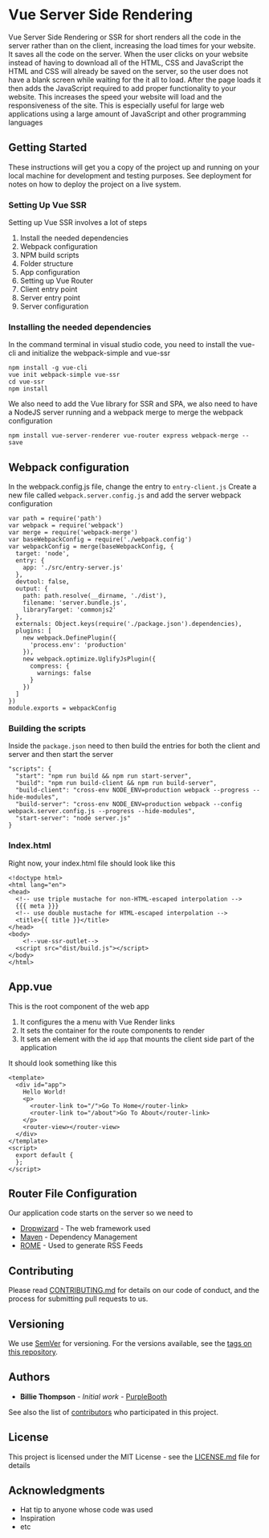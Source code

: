 # Vue Server Side Rendering

Vue Server Side Rendering or SSR for short renders all the code in the server rather than on the client, increasing the load times for your website. It saves all the code on the server. When the user clicks on your website instead of having to download all of the HTML, CSS and JavaScript the HTML and CSS will already be saved on the server, so the user does not have a blank screen while waiting for the it all to load. After the page loads it then adds the JavaScript required to add proper functionality to your website. This increases the speed your website will load and the responsiveness of the site. This is especially useful for large web applications using a large amount of JavaScript and other programming languages


## Getting Started

These instructions will get you a copy of the project up and running on your local machine for development and testing purposes. See deployment for notes on how to deploy the project on a live system.

### Setting Up Vue SSR

Setting up Vue SSR involves a lot of steps
1.	Install the needed dependencies
2.	Webpack configuration
3.	NPM build scripts
4.	Folder structure
5.	App configuration
6.	Setting up Vue Router
7.	Client entry point
8.	Server entry point
9.	Server configuration

### Installing the needed dependencies

In the command terminal in visual studio code, you need to install the vue-cli and initialize the webpack-simple and vue-ssr

```
npm install -g vue-cli
vue init webpack-simple vue-ssr
cd vue-ssr
npm install
```
We also need to add the Vue library for SSR and SPA, we also need to have a NodeJS server running and a webpack merge to merge the webpack configuration
```
npm install vue-server-renderer vue-router express webpack-merge --save
```

## Webpack configuration
In the webpack.config.js file, change the entry to ```entry-client.js```
Create a new file called ```webpack.server.config.js``` and add the server webpack configuration
```
var path = require('path')
var webpack = require('webpack')
var merge = require('webpack-merge')
var baseWebpackConfig = require('./webpack.config')
var webpackConfig = merge(baseWebpackConfig, {
  target: 'node',
  entry: {
    app: './src/entry-server.js'
  },
  devtool: false,
  output: {
    path: path.resolve(__dirname, './dist'),
    filename: 'server.bundle.js',
    libraryTarget: 'commonjs2'
  },
  externals: Object.keys(require('./package.json').dependencies),
  plugins: [
    new webpack.DefinePlugin({
      'process.env': 'production'
    }),
    new webpack.optimize.UglifyJsPlugin({
      compress: {
        warnings: false
      }
    })
  ]
})
module.exports = webpackConfig
```

### Building the scripts
Inside the ```package.json``` need to then build the entries for both the client and server and then start the server

```
"scripts": {
  "start": "npm run build && npm run start-server",
  "build": "npm run build-client && npm run build-server",
  "build-client": "cross-env NODE_ENV=production webpack --progress --hide-modules",
  "build-server": "cross-env NODE_ENV=production webpack --config webpack.server.config.js --progress --hide-modules",
  "start-server": "node server.js"
}
```

### Index.html

Right now, your index.html file should look like this

```
<!doctype html>
<html lang="en">
<head>
  <!-- use triple mustache for non-HTML-escaped interpolation -->
  {{{ meta }}}
  <!-- use double mustache for HTML-escaped interpolation -->
  <title>{{ title }}</title>
</head>
<body>
    <!--vue-ssr-outlet-->
  <script src="dist/build.js"></script>
</body>
</html>
```

## App.vue

This is the root component of the web app
  1. It configures the a menu with Vue Render links
  2. It sets the container for the route components to render
  3. It sets an element with the id ```app``` that mounts the client side part of the application

It should look something like this
```
<template>
  <div id="app">
    Hello World!
    <p>
      <router-link to="/">Go To Home</router-link>
      <router-link to="/about">Go To About</router-link>
    </p>
    <router-view></router-view>
  </div>
</template>
<script>
  export default {
  };
</script>
```
  
## Router File Configuration
Our application code starts on the server so we need to 

* [Dropwizard](http://www.dropwizard.io/1.0.2/docs/) - The web framework used
* [Maven](https://maven.apache.org/) - Dependency Management
* [ROME](https://rometools.github.io/rome/) - Used to generate RSS Feeds

## Contributing

Please read [CONTRIBUTING.md](https://gist.github.com/PurpleBooth/b24679402957c63ec426) for details on our code of conduct, and the process for submitting pull requests to us.

## Versioning

We use [SemVer](http://semver.org/) for versioning. For the versions available, see the [tags on this repository](https://github.com/your/project/tags). 

## Authors

* **Billie Thompson** - *Initial work* - [PurpleBooth](https://github.com/PurpleBooth)

See also the list of [contributors](https://github.com/your/project/contributors) who participated in this project.

## License

This project is licensed under the MIT License - see the [LICENSE.md](LICENSE.md) file for details

## Acknowledgments

* Hat tip to anyone whose code was used
* Inspiration
* etc
